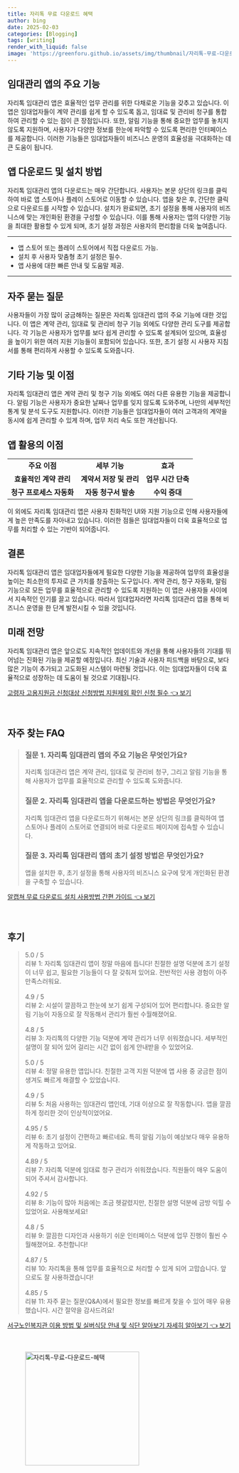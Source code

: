 ```yaml
---
title: 자리톡 무료 다운로드 혜택
author: bing
date: 2025-02-03
categories: [Blogging]
tags: [writing]
render_with_liquid: false
image: 'https://greenforu.github.io/assets/img/thumbnail/자리톡-무료-다운로드-혜택.webp'
---
```



<h2 id='임대관리 앱의 주요 기능'>임대관리 앱의 주요 기능</h2>

<p>자리톡 임대관리 앱은 효율적인 업무 관리를 위한 다채로운 기능을 갖추고 있습니다. 이 앱은 임대업자들이 계약 관리를 쉽게 할 수 있도록 돕고, 임대료 및 관리비 청구를 통합하여 관리할 수 있는 점이 큰 장점입니다. 또한, 알림 기능을 통해 중요한 업무를 놓치지 않도록 지원하며, 사용자가 다양한 정보를 한눈에 파악할 수 있도록 편리한 인터페이스를 제공합니다. 이러한 기능들은 임대업자들이 비즈니스 운영의 효율성을 극대화하는 데 큰 도움이 됩니다.</p>

<h2 id='앱 다운로드 및 설치 방법'>앱 다운로드 및 설치 방법</h2>

<p>자리톡 임대관리 앱의 다운로드는 매우 간단합니다. 사용자는 본문 상단의 링크를 클릭하여 바로 앱 스토어나 플레이 스토어로 이동할 수 있습니다. 앱을 찾은 후, 간단한 클릭으로 다운로드를 시작할 수 있습니다. 설치가 완료되면, 초기 설정을 통해 사용자의 비즈니스에 맞는 개인화된 환경을 구성할 수 있습니다. 이를 통해 사용자는 앱의 다양한 기능을 최대한 활용할 수 있게 되며, 초기 설정 과정은 사용자의 편리함을 더욱 높여줍니다.</p>

<hr />

<ul>
    <li>앱 스토어 또는 플레이 스토어에서 직접 다운로드 가능.</li>
    <li>설치 후 사용자 맞춤형 초기 설정은 필수.</li>
    <li>앱 사용에 대한 빠른 안내 및 도움말 제공.</li>
</ul>

<hr />

<h2 id='자주 묻는 질문'>자주 묻는 질문</h2>

<p>사용자들이 가장 많이 궁금해하는 질문은 자리톡 임대관리 앱의 주요 기능에 대한 것입니다. 이 앱은 계약 관리, 임대료 및 관리비 청구 기능 외에도 다양한 관리 도구를 제공합니다. 각 기능은 사용자가 업무를 보다 쉽게 관리할 수 있도록 설계되어 있으며, 효율성을 높이기 위한 여러 지원 기능들이 포함되어 있습니다. 또한, 초기 설정 시 사용자 지침서를 통해 편리하게 사용할 수 있도록 도와줍니다.</p>

<h2 id='기타 기능 및 이점'>기타 기능 및 이점</h2>

<p>자리톡 임대관리 앱은 계약 관리 및 청구 기능 외에도 여러 다른 유용한 기능을 제공합니다. 알림 기능은 사용자가 중요한 날짜나 업무를 잊지 않도록 도와주며, 나만의 세부적인 통계 및 분석 도구도 지원합니다. 이러한 기능들은 임대업자들이 여러 고객과의 계약을 동시에 쉽게 관리할 수 있게 하며, 업무 처리 속도 또한 개선됩니다.</p>

<h2 id='앱 활용의 이점'>앱 활용의 이점</h2>

<table>
    <tr>
        <td style="text-align: center; height: 17px;"><b>주요 이점</b></td>
        <td style="text-align: center; height: 17px;"><b>세부 기능</b></td>
        <td style="text-align: center; height: 17px;"><b>효과</b></td>
    </tr>
    <tr>
        <td style="text-align: center; height: 17px;"><b>효율적인 계약 관리</b></td>
        <td style="text-align: center; height: 17px;"><b>계약서 저장 및 관리</b></td>
        <td style="text-align: center; height: 17px;"><b>업무 시간 단축</b></td>
    </tr>
    <tr>
        <td style="text-align: center; height: 17px;"><b>청구 프로세스 자동화</b></td>
        <td style="text-align: center; height: 17px;"><b>자동 청구서 발송</b></td>
        <td style="text-align: center; height: 17px;"><b>수익 증대</b></td>
    </tr>
</table>

<p>이 외에도 자리톡 임대관리 앱은 사용자 친화적인 UI와 지원 기능으로 인해 사용자들에게 높은 만족도를 자아내고 있습니다. 이러한 점들은 임대업자들이 더욱 효율적으로 업무를 처리할 수 있는 기반이 되어줍니다.</p>

<h2 id='결론'>결론</h2>

<p>자리톡 임대관리 앱은 임대업자들에게 필요한 다양한 기능을 제공하여 업무의 효율성을 높이는 최소한의 투자로 큰 가치를 창출하는 도구입니다. 계약 관리, 청구 자동화, 알림 기능으로 모든 업무를 효율적으로 관리할 수 있도록 지원하는 이 앱은 사용자들 사이에서 지속적인 인기를 끌고 있습니다. 따라서 임대업자라면 자리톡 임대관리 앱을 통해 비즈니스 운영을 한 단계 발전시킬 수 있을 것입니다.</p>

<h2 id='미래 전망'>미래 전망</h2>

<p>자리톡 임대관리 앱은 앞으로도 지속적인 업데이트와 개선을 통해 사용자들의 기대를 뛰어넘는 진화된 기능을 제공할 예정입니다. 최신 기술과 사용자 피드백을 바탕으로, 보다 많은 기능이 추가되고 고도화된 시스템이 마련될 것입니다. 이는 임대업자들이 더욱 효율적으로 성장하는 데 도움이 될 것으로 기대됩니다.</p>


<p><a class="click-button" title="고령자 고용지원금 신청대상 신청방법 지원제외 확인 신청 필수" href="https://greenforu.github.io/posts/%EA%B3%A0%EB%A0%B9%EC%9E%90-%EA%B3%A0%EC%9A%A9%EC%A7%80%EC%9B%90%EA%B8%88-%EC%8B%A0%EC%B2%AD%EB%8C%80%EC%83%81-%EC%8B%A0%EC%B2%AD%EB%B0%A9%EB%B2%95-%EC%A7%80%EC%9B%90%EC%A0%9C%EC%99%B8-%ED%99%95%EC%9D%B8-%EC%8B%A0%EC%B2%AD-%ED%95%84%EC%88%98/" rel="dofollow">고령자 고용지원금 신청대상 신청방법 지원제외 확인 신청 필수 👈 보기</a></p><br>
<h2 id='자주_찾는_FAQ'>자주 찾는 FAQ</h2>
<div itemscope="" itemtype="https://schema.org/FAQPage"> 
<blockquote> 
<div itemscope="" itemprop="mainEntity" itemtype="https://schema.org/Question"> 
<h3 itemprop="name">질문 1. 자리톡 임대관리 앱의 주요 기능은 무엇인가요?</h3> 
<div itemscope="" itemprop="acceptedAnswer" itemtype="https://schema.org/Answer"> 
<span itemprop="text"> 
<p>자리톡 임대관리 앱은 계약 관리, 임대료 및 관리비 청구, 그리고 알림 기능을 통해 사용자가 업무를 효율적으로 관리할 수 있도록 도와줍니다.</p> 
</span> 
</div> 
</div> 
<div itemscope="" itemprop="mainEntity" itemtype="https://schema.org/Question"> 
<h3 itemprop="name">질문 2. 자리톡 임대관리 앱을 다운로드하는 방법은 무엇인가요?</h3> 
<div itemscope="" itemprop="acceptedAnswer" itemtype="https://schema.org/Answer"> 
<span itemprop="text"> 
<p>자리톡 임대관리 앱을 다운로드하기 위해서는 본문 상단의 링크를 클릭하여 앱 스토어나 플레이 스토어로 연결되어 바로 다운로드 페이지에 접속할 수 있습니다.</p> 
</span> 
</div> 
</div> 
<div itemscope="" itemprop="mainEntity" itemtype="https://schema.org/Question"> 
<h3 itemprop="name">질문 3. 자리톡 임대관리 앱의 초기 설정 방법은 무엇인가요?</h3> 
<div itemscope="" itemprop="acceptedAnswer" itemtype="https://schema.org/Answer"> 
<span itemprop="text"> 
<p>앱을 설치한 후, 초기 설정을 통해 사용자의 비즈니스 요구에 맞게 개인화된 환경을 구축할 수 있습니다.</p> 
</span> 
</div> 
</div> 
</blockquote> 
</div>
<p><a class="click-button" title="알캡쳐 무료 다운로드 설치 사용방법 간편 가이드" href="https://greenforu.github.io/posts/%EC%95%8C%EC%BA%A1%EC%B3%90-%EB%AC%B4%EB%A3%8C-%EB%8B%A4%EC%9A%B4%EB%A1%9C%EB%93%9C-%EC%84%A4%EC%B9%98-%EC%82%AC%EC%9A%A9%EB%B0%A9%EB%B2%95-%EA%B0%84%ED%8E%B8-%EA%B0%80%EC%9D%B4%EB%93%9C/" rel="dofollow">알캡쳐 무료 다운로드 설치 사용방법 간편 가이드 👈 보기</a></p><br>
<h2 id='후기'>후기</h2>
<div itemscope itemtype="https://schema.org/Product">
  <blockquote>
  <div itemprop="review" itemscope itemtype="https://schema.org/Review">
      <div itemprop="reviewRating" itemscope itemtype="https://schema.org/Rating"> <span itemprop="ratingValue">5.0</span> / <span itemprop="bestRating">5</span> </div>
      <span itemprop="reviewBody">리뷰 1: 자리톡 임대관리 앱이 정말 마음에 듭니다! 친절한 설명 덕분에 초기 설정이 너무 쉽고, 필요한 기능들이 다 잘 갖춰져 있어요. 전반적인 사용 경험이 아주 만족스러워요.</span>
  </div>
  <br>
  <div itemprop="review" itemscope itemtype="https://schema.org/Review">
      <div itemprop="reviewRating" itemscope itemtype="https://schema.org/Rating"> <span itemprop="ratingValue">4.9</span> / <span itemprop="bestRating">5</span> </div>
      <span itemprop="reviewBody">리뷰 2: 시설이 깔끔하고 한눈에 보기 쉽게 구성되어 있어 편리합니다. 중요한 알림 기능이 자동으로 잘 작동해서 관리가 훨씬 수월해졌어요.</span>
  </div>
  <br>
  <div itemprop="review" itemscope itemtype="https://schema.org/Review">
      <div itemprop="reviewRating" itemscope itemtype="https://schema.org/Rating"> <span itemprop="ratingValue">4.8</span> / <span itemprop="bestRating">5</span> </div>
      <span itemprop="reviewBody">리뷰 3: 자리톡의 다양한 기능 덕분에 계약 관리가 너무 쉬워졌습니다. 세부적인 설명이 잘 되어 있어 걸리는 시간 없이 쉽게 안내받을 수 있었어요.</span>
  </div>
  <br>
  <div itemprop="review" itemscope itemtype="https://schema.org/Review">
      <div itemprop="reviewRating" itemscope itemtype="https://schema.org/Rating"> <span itemprop="ratingValue">5.0</span> / <span itemprop="bestRating">5</span> </div>
      <span itemprop="reviewBody">리뷰 4: 정말 유용한 앱입니다. 친절한 고객 지원 덕분에 앱 사용 중 궁금한 점이 생겨도 빠르게 해결할 수 있었습니다.</span>
  </div>
  <br>
  <div itemprop="review" itemscope itemtype="https://schema.org/Review">
      <div itemprop="reviewRating" itemscope itemtype="https://schema.org/Rating"> <span itemprop="ratingValue">4.9</span> / <span itemprop="bestRating">5</span> </div>
      <span itemprop="reviewBody">리뷰 5: 처음 사용하는 임대관리 앱인데, 기대 이상으로 잘 작동합니다. 앱을 깔끔하게 정리한 것이 인상적이었어요.</span>
  </div>
  <br>
  <div itemprop="review" itemscope itemtype="https://schema.org/Review">
      <div itemprop="reviewRating" itemscope itemtype="https://schema.org/Rating"> <span itemprop="ratingValue">4.95</span> / <span itemprop="bestRating">5</span> </div>
      <span itemprop="reviewBody">리뷰 6: 초기 설정이 간편하고 빠르네요. 특히 알림 기능이 예상보다 매우 유용하게 작동하고 있어요.</span>
  </div>
  <br>
  <div itemprop="review" itemscope itemtype="https://schema.org/Review">
      <div itemprop="reviewRating" itemscope itemtype="https://schema.org/Rating"> <span itemprop="ratingValue">4.89</span> / <span itemprop="bestRating">5</span> </div>
      <span itemprop="reviewBody">리뷰 7: 자리톡 덕분에 임대료 청구 관리가 쉬워졌습니다. 직원들이 매우 도움이 되어 주셔서 감사합니다.</span>
  </div>
  <br>
  <div itemprop="review" itemscope itemtype="https://schema.org/Review">
      <div itemprop="reviewRating" itemscope itemtype="https://schema.org/Rating"> <span itemprop="ratingValue">4.92</span> / <span itemprop="bestRating">5</span> </div>
      <span itemprop="reviewBody">리뷰 8: 기능이 많아 처음에는 조금 헷갈렸지만, 친절한 설명 덕분에 금방 익힐 수 있었어요. 사용해보세요!</span>
  </div>
  <br>
  <div itemprop="review" itemscope itemtype="https://schema.org/Review">
      <div itemprop="reviewRating" itemscope itemtype="https://schema.org/Rating"> <span itemprop="ratingValue">4.8</span> / <span itemprop="bestRating">5</span> </div>
      <span itemprop="reviewBody">리뷰 9: 깔끔한 디자인과 사용하기 쉬운 인터페이스 덕분에 업무 진행이 훨씬 수월해졌어요. 추천합니다!</span>
  </div>
  <br>
  <div itemprop="review" itemscope itemtype="https://schema.org/Review">
      <div itemprop="reviewRating" itemscope itemtype="https://schema.org/Rating"> <span itemprop="ratingValue">4.87</span> / <span itemprop="bestRating">5</span> </div>
      <span itemprop="reviewBody">리뷰 10: 자리톡을 통해 업무를 효율적으로 처리할 수 있게 되어 고맙습니다. 앞으로도 잘 사용하겠습니다!</span>
  </div>
  <br>
  <div itemprop="review" itemscope itemtype="https://schema.org/Review">
      <div itemprop="reviewRating" itemscope itemtype="https://schema.org/Rating"> <span itemprop="ratingValue">4.85</span> / <span itemprop="bestRating">5</span> </div>
      <span itemprop="reviewBody">리뷰 11: 자주 묻는 질문(Q&A)에서 필요한 정보를 빠르게 찾을 수 있어 매우 유용했습니다. 시간 절약을 감사드려요!</span>
  </div>
  </blockquote>
</div>
<p><a class="click-button" title="서구노인복지관 이용 방법 및 실버식당 안내 및 식단 알아보기 자세히 알아보기" href="https://greenforu.github.io/posts/%EC%84%9C%EA%B5%AC%EB%85%B8%EC%9D%B8%EB%B3%B5%EC%A7%80%EA%B4%80-%EC%9D%B4%EC%9A%A9-%EB%B0%A9%EB%B2%95-%EB%B0%8F-%EC%8B%A4%EB%B2%84%EC%8B%9D%EB%8B%B9-%EC%95%88%EB%82%B4-%EB%B0%8F-%EC%8B%9D%EB%8B%A8-%EC%95%8C%EC%95%84%EB%B3%B4%EA%B8%B0-%EC%9E%90%EC%84%B8%ED%9E%88-%EC%95%8C%EC%95%84%EB%B3%B4%EA%B8%B0/" rel="dofollow">서구노인복지관 이용 방법 및 실버식당 안내 및 식단 알아보기 자세히 알아보기 👈 보기</a></p><br>
<figure class="image"><img src="https://greenforu.github.io/assets/img/thumbnail/자리톡-무료-다운로드-혜택.webp" alt="자리톡-무료-다운로드-혜택" width="256" height="256"></figure>